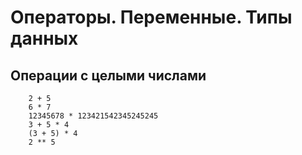 # Операторы. Переменные. Типы данных
## Операции с целыми числами

```
	2 + 5
	6 * 7
	12345678 * 123421542345245245
	3 + 5 * 4
	(3 + 5) * 4
	2 ** 5
```